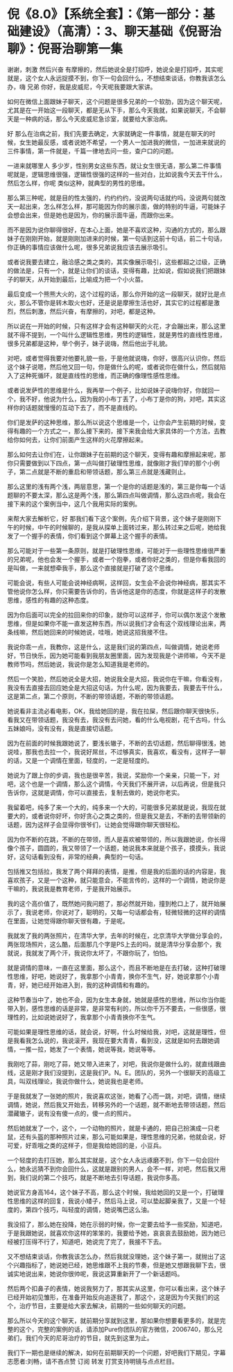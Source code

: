 # 倪《8.0》【系统全套】：《第一部分：基础建设》（高清）：3、聊天基础《倪哥治聊》：倪哥治聊第一集

谢谢，刺激 然后兴奋 有摩擦的，然后她说全是打招呼，她说全是打招呼，其实呢就是，这个女人永远捉摸不到，你下一句会回什么，不想结束谈话，你教我该怎么办，嗨 兄弟 你好，我是皮威尼，今天呢我要跟大家讲。

如何在微信上面跟妹子聊天，这个问题是很多兄弟的一个软肋，因为这个聊天呢，尤其是在一开始这一段聊天，都是无从下手，那么今天我就，如果说聊天，不会聊天是一种病的话，那么今天皮威尼急诊室，就要给大家治病。

好 那么在治病之前，我们先要去确定，大家就确定一件事情，就是在聊天的时候，女生她最反感，或者说她不希望，一个男人一加进我的微信，一加进来就说的三件事情，第一件就是，千篇一律地去问一些，查户口的问题。

一进来就哪里人 多少岁，性别男女这些东西，就让女生很无语，那么第二件事情呢就是，逻辑思维很强，逻辑性很强的这样的一些对白，比如说我今天去干什么，然后怎么样，你呢 类似这种，就典型的男性的思维。

那么第三种呢，就是目的性太强的，约约约约，没说两句话就约吗，没说两句就改天一起出来，怎么样怎么样，那可能因为你的展示面，做的特别的牛逼，可能妹子会想会出来，但是她也是因为，你的展示面牛逼，而跟你出来。

而不是因为说你聊得很好，在本心上面，她是不喜欢这种，沟通的方式的，那么跟妹子在刚刚开始，就是刚刚加进来的时候，第一句话到这前十句话，前二十句话，你正确的事情应该做什么呢，很多兄弟说我应该去展示吸引。

或者说我要去建立，融洽感之类之类的，其实像展示吸引，这些都超之过级，正确的做法是，只有一个，就是让你们的谈话，变得有趣，比如说，假如说我们把跟妹子的聊天，从开始到最后，比喻成为把一个小火苗。

最后变成一个熊熊大火的，这个过程的话，那么你开始的这一段聊天，就好比是点火，那么不管你是转木取火也好，还是说是摩擦生活也好，其实它的过程都是激烈，然后刺激，然后兴奋，有摩擦的，对吧，都是这种。

所以说在一开始的时候，只有这样才会有这种聊天的火花，才会蹦出来，那么这里就不得不提到，一个叫什么逻辑性思维，男性的逻辑性，就是男性的直线性思维，很多兄弟都是这种，举个例子，妹子说嗨，然后他出于礼貌。

对吧，或者觉得我要对他要礼貌一些，于是他就说嗨，你好，很高兴认识你，然后这个妹子说嗯，然后他又回一句，你是做什么的呢，或者说你在做什么，然后就陷入了这种死循环，就是直线性的思维，而正确的像理性感性思维。

或者说发萨性的思维是什么，我再举一个例子，比如说妹子说嗨你好，你就回一个，我不好，他说为什么，因为我的小布丁丢了，小布丁是你的狗，对吧，其实这样你的话题就慢慢的互动下去了，而不是直线的。

你们是发萨的这种思维，那么所以说这个思维是一个，让你会产生前期的时候，变得有趣的一个方式之一，那么接下来的，接下来我会给大家具体的一个方法，去教给你如何去，让你们前面产生这样的火花摩擦起来。

那么如何去让你们在，让你跟妹子在前期的这个聊天，变得有趣和摩擦起来呢，那你只需要做到以下四点，第一点叫做打破理性思维，就像刚才我们举的那个小例子，第二点就是不断的重启和带领话题，那么第三点就是浅藏则止。

那么这里的浅有两个浅，两层意思，第一个是你的话题是浅的，第三是你每一个话题聊的不要太深，那么这是两个浅，那么第四点叫做调情，那么这四点呢，我会在接下来的这个案例当中，这几个我用实际的案例。

来帮大家去解析它，好 那我们看下这个案例，先介绍下背景，这个妹子是刚刚下午的时候，中午的时候聊的，是我从探单上面转过来，那么转过来之后呢，她给我发了一个握手的表情，你们看到这个屏幕上这个握手的表情。

那么可能对于一些第一条原则，就是打破理性思维，可能对于一些理性思维很严重的兄弟呢，他也会发一个握手，或者一个抱拳，或者你好之类的，但是你看我回的是叫做，一来就想牵我手，那么这个直接就是打破了这个思维。

可能会说，有些人可能会说神经病啊，这样回，女生会不会说你神经病，那其实不管他说你怎么样，你只需要告诉你的，告诉他这是你的态度，你就是这样子的发散思维，感性的有趣的这种态度。

因为你后面可以完全的拉回来你的印象，就你可以这样子，你可以偶尔发这个发散思维，但是如果你不能一直发这种东西，所以说我们才会有这个双线理论出来，两条线嘛，然后她回来的时候她说，哇哦，她说这招我接不住。

我说你乖一点，我教你，这是什么，这是我们说的第四点，叫做调情，她说老师好，节日快乐，因为她可能看到我朋友圈里面，因为发现我是个讲师嘛，今天不是教师节吗，然后她说，我说你是怎么知道我是老师的。

然后一个笑脸，然后她说全是大招，她说我全是大招，我说你在干嘛，你看没有，我没有去直接去回应她全是大招这句话，为什么呢，因为我要去，我要去干什么，这是第二点，第二个原则，不断的带领话题，不断的带领话题。

她说看非主流必看电影，OK，我给她回的是，我在拉屎，然后跟你聊天很快乐，看我又在带领话题，我没有去，我没有去问她，看的什么电视剧，花千古吗，什么五妹娘吗，没有没有，我是直接切话题。

因为在前面的时候我跟她说了，要浅长辙子，不断的去切话题，然后聊得很浅，她说哇，那我也去拉一个，我说好屌丝，不过够真实，我喜欢，看没有，这样子一聊的话，又是一个调情在里面，轻度的，一定是轻度的。

她说为了跟上你的步调，我也是很辛苦，我说，奖励你一个亲亲，只能一下，对吧，这个也是一个调情，那么这个调情，今天我们不展开讲，以后再说，但是我只告诉你，这就是调情，你可以直接去，复制去做的，她说你老实。

我留着吧，纯多了来一个大的，纯多来一个大的，可能很多兄弟就是说，我现在就要大的，或者说你好坏，你好贪心之类之类的，但是我又是去，不断的去带领新的话题，因为这样子会显得你很爷们，让她会觉得跟你聊天很轻松。

因为你不断的在跳，不断的在带领，而人是喜欢被带领的，所以我跟她说，你长得像个孩子，圆圆的，我又带领了一个话题，她说我本来就是个孩子，摸摸头，我说好，这句话看到没有，非常的经典，典型的一句话。

包括推又包括拉，我发了两个拜拜的表情，是推，但是我的后面的话的内容是，我喜欢孩子，又是一个这种，就只能意会，不能言传的，这样的一个调情，她说你是干嘛的，我说我是教育老师，于是我开始展示。

我的这个高价值了，既然她问我问题了，那必然就开始，撞到枪口上了，就开始展示了，我说老师，你说对了，聪明的，又每一句话都会有，轻微轻微的这样的调情在里面，让她觉得跟你聊天很有趣，于是呢。

我就发了我的两张照片，在清华大学，去年的时候在，北京清华大学做分享会的，两张现场照片，这么酷，后面那几个字是PS上去的吗，就是清华分享会那个，我就说，我就发了两个汗，我说你太坏了，不跟你玩了，怕怕。

就是调情的意味，一直在这里面，那么这个，而且不断地是在去打破，这种打破理性思维，好吧，她说好了，我拿那个小青青，换你不生气，好，她说拿那个小青青，好，她已经开始进入到，我的这种调情和有趣的。

这种节奏当中了，她也不会，因为女生本身就，她就是感性的思维，所以你当你能带入到，感性思维的话是非常，是非常有利的，所以你千万不要去，一些很感，很理性的，比如说她说好了，我拿那个小青青换你不生气。

可能如果是理性思维的话，就会说，好啊，什么时候给我，对吧，这就是理性，但是我看我怎么说的，我说滚开，我现在要大青青，看到没，这就是如何去跟她调情，一推一拉，她发了一个表情，她说等我，她说等等。

我刚吃了蒜，刚吃了蒜，她又带入进来了，对吧，我说你是做什么的，就直线跟曲线，这是刚才我们没提到，这是我们P。N。E。团队的，另外一个很聊天的高级工具，叫双线理论，我说你做什么，她说我也是老师。

于是我就发了一张她的照片，我说喜欢这张，她看了心而一跳，对吧，调情，继续调情，她说，然后我又开始去，转移另外的一个话题，就不断地去带领话题，然后潜藏辙子，说有没有傻一点的，傻一点的照片。

然后她就发了一个，这个，一个动物的照片，就是卡通的，把自己扮演成一只老鼠，还有头盔的那种照片过来，那么可能如果是，理性思维的兄弟，他就会说，好可爱，好乖哦之类的这样子，但是我给她回的是，小豆兵。

一个轻度的去打压她，那么其实就是，这个女人永远琢磨不到，你下一句会回什么，她永远猜不到你会回什么，这就是跟别的男人，会不一样，对吧，然后我又用到，我们说的第二个技巧，就是不断地去引导话题，我说你多高。

她说官方身高164，这个妹子不高，那么这个时候，我给她回的又是一个，打破理性思维的这样的回复，我说小矮子，然后马上说，可以垫起脚亲我了，又是一个轻度的，第四个技巧，叫轻度的调情，她说嘴巴这么油。

我没招了，那么她在投降，她在示弱的时候，你一定要去给予一些奖励，知道吧，于是我跟她说，就喜欢你这样的笨笨的，我要给予她，哀哀哀去鼓励她，因为她已经被打压得不行了，知道吧，她说完了完了，我接不下去。

又不想结束谈话，你教我该怎么办，然后我就没理她，这个妹子第一，就抛出了这个兴趣指标了，她说她已经，她思维跟不上我的节奏，但是她又想跟我聊下去，很诚实地说出来，她说你很帅呢，我说这算重新开了一个新话题吗。

然后两个扣鼻子的表情，她说我努力了，那其实从这里，你可以看出来，这个妹子已经开始初见雏形，在准备开始反向追逐我了，那这个，这是因为今天我们的这个，治疗节目，主要是给大家去解决，前期的一些如何聊天的问题。

那么所以今天的这个聊天，就前期分享就到这里，那如果你想要看更多的，就是完整的这个，完整的案例的话，请添加Pure你团队的官方微信，2006740，那么兄弟们，我们今天的尼哥治疗的节目，就先到这里为止。

我们下一期也是继续的解决，如何在前期聊天的一个问题，好吧我们下期见，字幕志愿者:刘畅，请不吝点赞 订阅 转发 打赏支持明镜与点点栏目。

